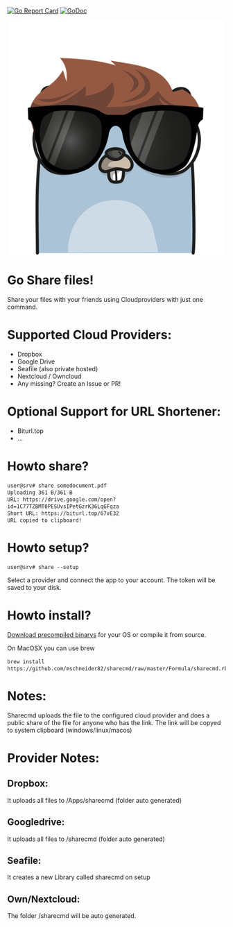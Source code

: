 [![Go Report Card](https://goreportcard.com/badge/github.com/mschneider82/sharecmd)](https://goreportcard.com/report/github.com/mschneider82/sharecmd) [![GoDoc](https://godoc.org/github.com/mschneider82/sharecmd?status.svg)](https://godoc.org/github.com/mschneider82/sharecmd)

![gopher](gopher.png)

# Go Share files!

Share your files with your friends using Cloudproviders with just one command.

# Supported Cloud Providers:

* Dropbox
* Google Drive
* Seafile (also private hosted)
* Nextcloud / Owncloud
* Any missing? Create an Issue or PR!

# Optional Support for URL Shortener:

* Biturl.top
* ...

# Howto share?

```
user@srv# share somedocument.pdf
Uploading 361 B/361 B
URL: https://drive.google.com/open?id=1C77TZBMT0PESUvsIPetGzrK36LqGFqza
Short URL: https://biturl.top/67vE32
URL copied to clipboard!
```

# Howto setup?

```
user@srv# share --setup
```
Select a provider and connect the app to your account. The token will be saved to your disk.

# Howto install?

[Download precompiled binarys](https://github.com/mschneider82/sharecmd/releases) for your OS
or compile it from source.

On MacOSX you can use brew

```
brew install https://github.com/mschneider82/sharecmd/raw/master/Formula/sharecmd.rb
```

# Notes:
Sharecmd uploads the file to the configured cloud provider and does a public
share of the file for anyone who has the link. The link will be copyed to system
clipboard (windows/linux/macos)

# Provider Notes:

## Dropbox:
It uploads all files to /Apps/sharecmd (folder auto generated)

## Googledrive:
It uploads all files to /sharecmd (folder auto generated)

## Seafile:
It creates a new Library called sharecmd on setup

## Own/Nextcloud:
The folder /sharecmd will be auto generated.
